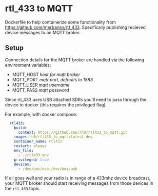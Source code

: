 # rtl_433 to MQTT

Dockerfile to help containerize some functionality from https://github.com/merbanan/rtl_433.  Specifically publishing recieved device messages to an MQTT broker.

## Setup

Connection details for the MQTT broker are handled via the following environment variables:

+ MQTT_HOST _host for mqtt broker_
+ MQTT_PORT _mqtt port, defaults to 1883_
+ MQTT_USER _mqtt username_
+ MQTT_PASS _mqtt password_

Since rtl_433 uses USB attached SDRs you'll need to pass through the device to docker (this requires the privileged flag).

For example, with docker compose:

```yaml
  rtl433:
    build:
      context: https://github.com/rh0/rtl433_to_mqtt.git
    image: rh0/rtl433_to_mqtt:latest-dev
    container_name: rtl433
    restart: always
    env_file:
      - ./rtl433.env
    privileged: true
    devices:
      - /dev/bus/usb:/dev/bus/usb
```

If all goes well and your radio is in range of a 433mhz device broadcast, your MQTT broker should start receiving messages from those devices in the `rtl_433` topic.
